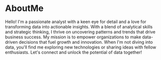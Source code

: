 # AboutMe

Hello! I'm a passionate analyst with a keen eye for detail and a love for transforming data into actionable insights. With a blend of analytical skills and strategic thinking, I thrive on uncovering patterns and trends that drive business success. My mission is to empower organizations to make data-driven decisions that fuel growth and innovation. When I'm not diving into data, you'll find me exploring new technologies or sharing ideas with fellow enthusiasts. Let's connect and unlock the potential of data together!
